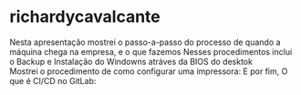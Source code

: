 # richardycavalcante
Nesta apresentação mostrei o passo-a-passo do processo de quando a máquina chega na empresa, e o que fazemos
Nesses procedimentos inclui o Backup e Instalação do Windowns atráves da BIOS do desktok  
Mostrei o procedimento de como configurar uma impressora:
E por fim, O que é CI/CD no GitLab:
